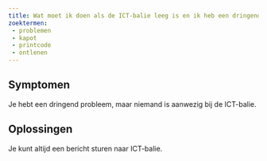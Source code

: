 ```yaml
---
title: Wat moet ik doen als de ICT-balie leeg is en ik heb een dringend probleem.
zoektermen:
 - problemen
 - kapot
 - printcode
 - ontlenen
---
```


## Symptomen
Je hebt een dringend probleem, maar niemand is aanwezig bij de ICT-balie.

## Oplossingen
Je kunt altijd een bericht sturen naar ICT-balie.
